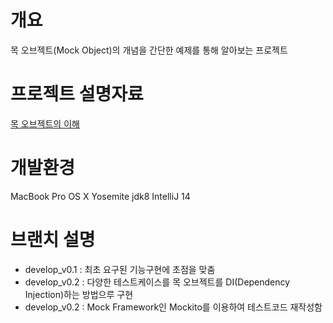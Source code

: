 # 개요

목 오브젝트(Mock Object)의 개념을 간단한 예제를 통해 알아보는 프로젝트

# 프로젝트 설명자료

[목 오브젝트의 이해](http://)

# 개발환경

MacBook Pro OS X Yosemite
jdk8
IntelliJ 14 

# 브랜치 설명

- develop_v0.1 : 최초 요구된 기능구현에 초점을 맞춤
- develop_v0.2 : 다양한 테스트케이스를 목 오브젝트를 DI(Dependency Injection)하는 방법으루 구현
- develop_v0.2 : Mock Framework인 Mockito를 이용하여 테스트코드 재작성함